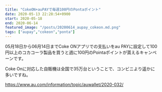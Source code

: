 ```yaml
---
title: "CokeON+auPAYで毎週100円のPontaポイント"
date: 2020-05-13 22:28:54+0900
start: 2020-05-18
end: 2020-06-14
featured_image: "/posts/20200614_aupay_cokeon.md.png"
tags: ["aupay","cokeon","ponta"]
---
```

05月18日から06月14日までCoke ONアプリでの支払いをau PAYに設定して100円以上のコカコーラ製品を買うと週に100円のPointaポイントが貰えるキャンペーンです。

Coke Onに対応した自販機は全国で35万台ということで、コンビニより遥かに多いですね。

https://www.au.com/information/topic/auwallet/2020-032/
